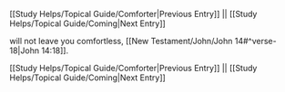 [[Study Helps/Topical Guide/Comforter|Previous Entry]]  ||  [[Study Helps/Topical Guide/Coming|Next Entry]]

 will not leave you comfortless, [[New Testament/John/John 14#^verse-18|John 14:18]].

[[Study Helps/Topical Guide/Comforter|Previous Entry]]  ||  [[Study Helps/Topical Guide/Coming|Next Entry]]